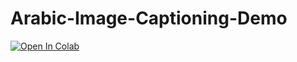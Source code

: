 # Arabic-Image-Captioning-Demo
<a href="https://colab.research.google.com/github/moaaztaha/Arabic-Image-Captioning-Demo/blob/main/Demo_notebook.ipynb" target="_parent"><img src="https://colab.research.google.com/assets/colab-badge.svg" alt="Open In Colab"/></a>
